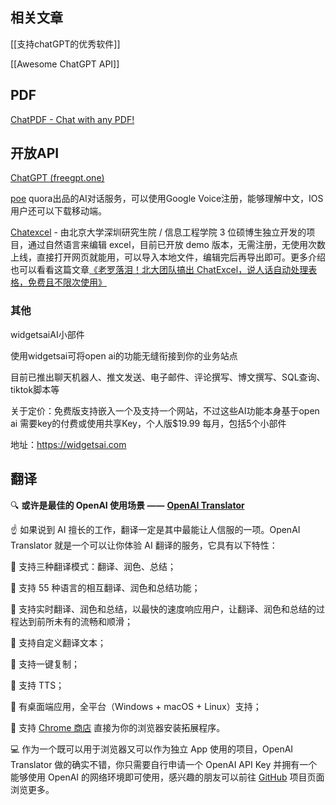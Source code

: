 ## 相关文章
[[支持chatGPT的优秀软件]]

[[Awesome ChatGPT API]]

## PDF
[ChatPDF - Chat with any PDF!](https://www.chatpdf.com/)
## 开放API
[ChatGPT (freegpt.one)](https://freegpt.one/)

[poe](https://poe.com/) quora出品的AI对话服务，可以使用Google Voice注册，能够理解中文，IOS用户还可以下载移动端。

[Chatexcel](https://chatexcel.com/) - 由北京大学深圳研究生院 / 信息工程学院 3 位硕博生独立开发的项目，通过自然语言来编辑 excel，目前已开放 demo 版本，无需注册，无使用次数上线，直接打开网页就能用，可以导入本地文件，编辑完后再导出即可。更多介绍也可以看看这篇文章[《老罗落泪！北大团队搞出 ChatExcel，说人话自动处理表格，免费且不限次使用》](https://mp.weixin.qq.com/s/sSbvbJ2Zc3igj017OlybMA)

### 其他

widgetsaiAI小部件

使用widgetsai可将open ai的功能无缝衔接到你的业务站点

目前已推出聊天机器人、推文发送、电子邮件、评论撰写、博文撰写、SQL查询、tiktok脚本等

关于定价：免费版支持嵌入一个及支持一个网站，不过这些AI功能本身基于open ai 需要key的付费或使用共享Key，个人版$19.99 每月，包括5个小部件

地址：https://widgetsai.com



## 翻译

🔍 **或许是最佳的 OpenAI 使用场景 ——** [**OpenAI Translator**](https://github.com/yetone/openai-translator/blob/main/README-CN.md)



☝️ 如果说到 AI 擅长的工作，翻译一定是其中最能让人信服的一项。OpenAI Translator 就是一个可以让你体验 AI 翻译的服务，它具有以下特性：



🔹 支持三种翻译模式：翻译、润色、总结；

🔹 支持 55 种语言的相互翻译、润色和总结功能；

🔹 支持实时翻译、润色和总结，以最快的速度响应用户，让翻译、润色和总结的过程达到前所未有的流畅和顺滑；

🔹 支持自定义翻译文本；

🔹 支持一键复制；

🔹 支持 TTS；

🔹 有桌面端应用，全平台（Windows + macOS + Linux）支持；

🔹 支持 [Chrome 商店](https://chrome.google.com/webstore/detail/openai-translator/ogjibjphoadhljaoicdnjnmgokohngcc) 直接为你的浏览器安装拓展程序。



💻 作为一个既可以用于浏览器又可以作为独立 App 使用的项目，OpenAI Translator 做的确实不错，你只需要自行申请一个 OpenAI API Key 并拥有一个能够使用 OpenAI 的网络环境即可使用，感兴趣的朋友可以前往 [GitHub](https://github.com/yetone/openai-translator) 项目页面浏览更多。
